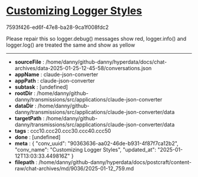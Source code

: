 # [Customizing Logger Styles](https://claude.ai/chat/90363636-aa02-46de-b931-4f87f7ca12b2)

7593f426-ed6f-47e8-ba28-9ca1f008fdc2

Please repair this so logger.debug() messages show red, logger.info() and logger.log() are treated the same and show as yellow

---

* **sourceFile** : /home/danny/github-danny/hyperdata/docs/chat-archives/data-2025-01-25-12-45-58/conversations.json
* **appName** : claude-json-converter
* **appPath** : claude-json-converter
* **subtask** : [undefined]
* **rootDir** : /home/danny/github-danny/transmissions/src/applications/claude-json-converter
* **dataDir** : /home/danny/github-danny/transmissions/src/applications/claude-json-converter/data
* **targetPath** : /home/danny/github-danny/transmissions/src/applications/claude-json-converter/data
* **tags** : ccc10.ccc20.ccc30.ccc40.ccc50
* **done** : [undefined]
* **meta** : {
  "conv_uuid": "90363636-aa02-46de-b931-4f87f7ca12b2",
  "conv_name": "Customizing Logger Styles",
  "updated_at": "2025-01-12T13:03:33.449816Z"
}
* **filepath** : /home/danny/github-danny/hyperdata/docs/postcraft/content-raw/chat-archives/md/9036/2025-01-12_759.md